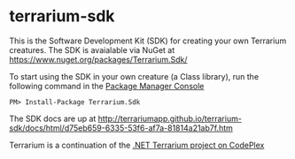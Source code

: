 terrarium-sdk
=============

This is the Software Development Kit (SDK) for creating your own Terrarium creatures. The SDK is avaialable via NuGet at https://www.nuget.org/packages/Terrarium.Sdk/

To start using the SDK in your own creature (a Class library), run the following command in the [Package Manager Console](http://docs.nuget.org/docs/start-here/using-the-package-manager-console)

    PM> Install-Package Terrarium.Sdk

The SDK docs are up at http://terrariumapp.github.io/terrarium-sdk/docs/html/d75eb659-6335-53f6-af7a-81814a21ab7f.htm

Terrarium is a continuation of the [.NET Terrarium project on CodePlex](https://terrarium2.codeplex.com/)
